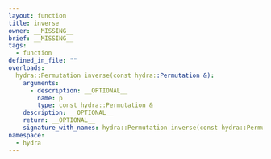 ```yaml
---
layout: function
title: inverse
owner: __MISSING__
brief: __MISSING__
tags:
  - function
defined_in_file: ""
overloads:
  hydra::Permutation inverse(const hydra::Permutation &):
    arguments:
      - description: __OPTIONAL__
        name: p
        type: const hydra::Permutation &
    description: __OPTIONAL__
    return: __OPTIONAL__
    signature_with_names: hydra::Permutation inverse(const hydra::Permutation & p)
namespace:
  - hydra
---
```

